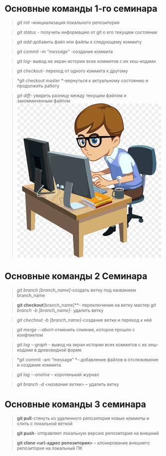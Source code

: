 # Основные команды 1-го семинара

>*git init* -инициализация локального репозитория

>*git status* - получить информацию от git о его текущем состоянии

>*git add*-добавить файл или файлы к следующему коммиту

>*git commit -m “message”* -создание коммита

>*git log*- вывод на экран истории всех коммитов с их хеш-кодами

>*git checkout*- переход от одного коммита к другому

>*git checkout master *-вернуться к актуальному состоянию и продолжить работу

>*git diff*- увидеть разницу между текущим файлом и закоммиченным файлом
![Иллюстрация к проекту](programmist.jpg)

# Основные команды 2 Семинара 

>*git branch [branch_name]*-создать ветку под названием branch_name

>**git checkout**[branch_name]**- переключение на ветку мастер
>*git branch -b [branch_name]*- удалить ветку

>*git chechout -b [branch_name]*-создание ветки и переход к ней

>*git merge --abort*-отменить слияние, которое прошло с конфликтом

>*git log --graph* - вывод на экран истории всех коммитов с их хеш-кодами в древовидной форме

>*git commit -am “message” *– добавление файлов в отслеживание и       создание коммита.

>*git log --oneline* – коротенький журнал

>*git branch -d <название ветки>* – удалить ветку

# Основные команды 3 семинара

> **git pull**-стянуть из удаленного репозитория новые коммиты и слить с локальной веткой

> **git push**- отправляет локальную версию репозитория на внешний

> **git clone <url-адрес репозитория>** – клонирование внешнего репозитория на  локальный ПК
